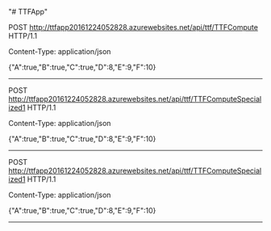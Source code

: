 "# TTFApp" 

POST http://ttfapp20161224052828.azurewebsites.net/api/ttf/TTFCompute HTTP/1.1

Content-Type: application/json

{"A":true,"B":true,"C":true,"D":8,"E":9,"F":10}

---

POST http://ttfapp20161224052828.azurewebsites.net/api/ttf/TTFComputeSpecialized1 HTTP/1.1

Content-Type: application/json

{"A":true,"B":true,"C":true,"D":8,"E":9,"F":10}

---

POST http://ttfapp20161224052828.azurewebsites.net/api/ttf/TTFComputeSpecialized1 HTTP/1.1

Content-Type: application/json

{"A":true,"B":true,"C":true,"D":8,"E":9,"F":10}

---
